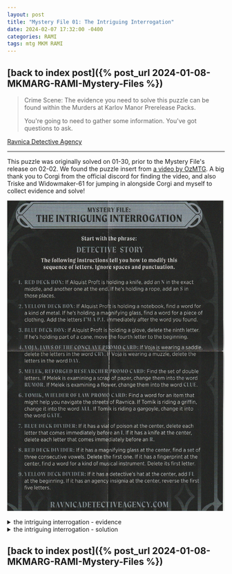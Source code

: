 ```yaml
---
layout: post
title: "Mystery File 01: The Intriguing Interrogation"
date: 2024-02-07 17:32:00 -0400
categories: RAMI
tags: mtg MKM RAMI
---
```


## [back to index post]({% post_url 2024-01-08-MKMARG-RAMI-Mystery-Files %})

> Crime Scene: The evidence you need to solve this puzzle can be found within the Murders at Karlov Manor Prerelease Packs.
>
> You're going to need to gather some information. You've got questions to ask.

[Ravnica Detective Agency](https://magic.wizards.com/en/products/murders-at-karlov-manor/mystery-files)

---

This puzzle was originally solved on 01-30, prior to the Mystery File's release on 02-02. We found the puzzle insert from [a video by OzMTG](https://www.youtube.com/watch?v=YJAMoY4JI24). A big thank you to Corgi from the official discord for finding the video, and also Triske and Widowmaker-61 for jumping in alongside Corgi and myself to collect evidence and solve!

![prerelease kit insert](/assets/images/RAMI/01-Intriguing-Interrogation.jpg)

<details>
<summary>the intriguing interrogation - evidence</summary>
<p>
<div style="align-items: stretch; display: flex; flex-wrap: wrap; justify-content: space-evenly; text-align: center;"><figure style="display: flex; flex-flow: column; margin: 2px; position: relative; text-decoration: none; width: calc(33.3333% - 4px);"><a href="/assets/images/RAMI/01-box-red.png"><img style="height: 100%; margin: 0px; object-fit: cover; width: 100%;" src="/assets/images/RAMI/01-box-red.png" alt=""></a><figcaption style="font-size: calc(min(4.6vw, 170%) * 0.43); line-height: 100%; margin-top: 0.2rem;">1. Red Box - Knife (via <a href="https://www.youtube.com/watch?v=YJAMoY4JI24">ozMTG</a>)</figcaption></figure><figure style="display: flex; flex-flow: column; margin: 2px; position: relative; text-decoration: none; width: calc(33.3333% - 4px);"><a href="/assets/images/RAMI/01-box-yellow.png"><img style="height: 100%; margin: 0px; object-fit: cover; width: 100%;" src="/assets/images/RAMI/01-box-yellow.png" alt=""></a><figcaption style="font-size: calc(min(4.6vw, 170%) * 0.43); line-height: 100%; margin-top: 0.2rem;">2. Yellow Box - Magnifying Glass (<a href="https://www.youtube.com/watch?v=xh1-FPs34Ko">via LRR</a>)</figcaption></figure><figure style="display: flex; flex-flow: column; margin: 2px; position: relative; text-decoration: none; width: calc(33.3333% - 4px);"><a href="/assets/images/RAMI/01-box-blue.png"><img style="height: 100%; margin: 0px; object-fit: cover; width: 100%;" src="/assets/images/RAMI/01-box-blue.png" alt=""></a><figcaption style="font-size: calc(min(4.6vw, 170%) * 0.43); line-height: 100%; margin-top: 0.2rem;">3. Blue Box - Cane (via <a href="https://www.youtube.com/watch?v=e0nbjb9MT1k">Party of 3</a>)</figcaption></figure><figure style="display: flex; flex-flow: column; margin: 2px; position: relative; text-decoration: none; width: calc(33.3333% - 4px);"><a href="/assets/images/RAMI/01-voja.png"><img style="height: 100%; margin: 0px; object-fit: cover; width: 100%;" src="/assets/images/RAMI/01-voja.png" alt=""></a><figcaption style="font-size: calc(min(4.6vw, 170%) * 0.43); line-height: 100%; margin-top: 0.2rem;">4. Voja - Saddle (via <a href="https://www.youtube.com/watch?v=e0nbjb9MT1k">Party of 3</a>)</figcaption></figure><figure style="display: flex; flex-flow: column; margin: 2px; position: relative; text-decoration: none; width: calc(33.3333% - 4px);"><a href="/assets/images/RAMI/01-melek.jpg"><img style="height: 100%; margin: 0px; object-fit: cover; width: 100%;" src="/assets/images/RAMI/01-melek.jpg" alt=""></a><figcaption style="font-size: calc(min(4.6vw, 170%) * 0.43); line-height: 100%; margin-top: 0.2rem;">5. Melek - Paper (via <a href="https://www.youtube.com/watch?v=YJAMoY4JI24">ozMTG</a>)</figcaption></figure><figure style="display: flex; flex-flow: column; margin: 2px; position: relative; text-decoration: none; width: calc(33.3333% - 4px);"><a href="/assets/images/RAMI/01-tomik.jpg"><img style="height: 100%; margin: 0px; object-fit: cover; width: 100%;" src="/assets/images/RAMI/01-tomik.jpg" alt=""></a><figcaption style="font-size: calc(min(4.6vw, 170%) * 0.43); line-height: 100%; margin-top: 0.2rem;">6. Tomik - Gargoyle (via <a href="https://www.youtube.com/watch?v=YJAMoY4JI24">ozMTG</a>)</figcaption></figure><figure style="display: flex; flex-flow: column; margin: 2px; position: relative; text-decoration: none; width: calc(33.3333% - 4px);"><a href="/assets/images/RAMI/01-divider-blue.png"><img style="height: 100%; margin: 0px; object-fit: cover; width: 100%;" src="/assets/images/RAMI/01-divider-blue.png" alt=""></a><figcaption style="font-size: calc(min(4.6vw, 170%) * 0.43); line-height: 100%; margin-top: 0.2rem;">7. Blue Divider - Knife (via <a href="https://www.youtube.com/watch?v=YJAMoY4JI24">ozMTG</a>)</figcaption></figure><figure style="display: flex; flex-flow: column; margin: 2px; position: relative; text-decoration: none; width: calc(33.3333% - 4px);"><a href="/assets/images/RAMI/01-divider-red.png"><img style="height: 100%; margin: 0px; object-fit: cover; width: 100%;" src="/assets/images/RAMI/01-divider-red.png" alt=""></a><figcaption style="font-size: calc(min(4.6vw, 170%) * 0.43); line-height: 100%; margin-top: 0.2rem;">8. Red Divider - Magnifying Glass (via <a href="https://www.youtube.com/watch?v=4ZLddUHuxWs">The Lab</a>)</figcaption></figure><figure style="display: flex; flex-flow: column; margin: 2px; position: relative; text-decoration: none; width: calc(33.3333% - 4px);"><a href="/assets/images/RAMI/01-divider-yellow.png"><img style="height: 100%; margin: 0px; object-fit: cover; width: 100%;" src="/assets/images/RAMI/01-divider-yellow.png" alt=""></a><figcaption style="font-size: calc(min(4.6vw, 170%) * 0.43); line-height: 100%; margin-top: 0.2rem;">9. Yellow Divider - Eye (<a href="https://www.youtube.com/watch?v=e0nbjb9MT1k">via Party of 3</a>)</figcaption></figure></div><div style="text-align: right; font-size: min(1.87vw, 70%); opacity: 0.7; line-height: 100%;"> made with @nex3's <a href="https://nex3.github.io/cohost-image-grid/">grid generator</a></div>
</p></details>

<details>
<summary>the intriguing interrogation - solution</summary>
<p>
1. DETECTI<b>N</b>VESTORYN

2. DETECTINVEST<b>IMAPI</b>ORYN

3. <b>E</b>DETCTINVESTIMAPIORYN

4. EDETTINVESTIMAPION

5. EDE<b>RUMOR</b>INVESTIMAPION

6. EDERUMORINVESTI<b>GATE</b>ION

7. EDRUMRINVESTIGATEION

8. EDRUMRINVESTIGATION

9. <b>MURDE</b>RINVESTIGATION

10. MURDER INVESTIGATION

<div style="align-items: stretch; display: flex; flex-wrap: wrap; justify-content: space-evenly; text-align: center;"><figure style="display: flex; flex-flow: column; margin: 2px; position: relative; text-decoration: none; width: calc(50% - 4px);"><a href="/assets/images/RAMI/01-gtc-21-murder-investigation.jpg"><img style="height: 100%; margin: 0px; object-fit: cover; width: 100%;" src="/assets/images/RAMI/01-gtc-21-murder-investigation.jpg" alt=""></a></figure><figure style="display: flex; flex-flow: column; margin: 2px; position: relative; text-decoration: none; width: calc(50% - 4px);"><a href="/assets/images/RAMI/01-mkm-86-homicide-investigator.jpg"><img style="height: 100%; margin: 0px; object-fit: cover; width: 100%;" src="/assets/images/RAMI/01-mkm-86-homicide-investigator.jpg" alt=""></a></figure></div><div style="text-align: right; font-size: min(1.87vw, 70%); opacity: 0.7; line-height: 100%;"> made with @nex3's <a href="https://nex3.github.io/cohost-image-grid/">grid generator</a></div>
</p></details>

## [back to index post]({% post_url 2024-01-08-MKMARG-RAMI-Mystery-Files %})

